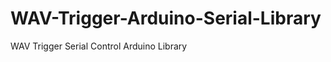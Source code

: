 WAV-Trigger-Arduino-Serial-Library
==================================

WAV Trigger Serial Control Arduino Library
